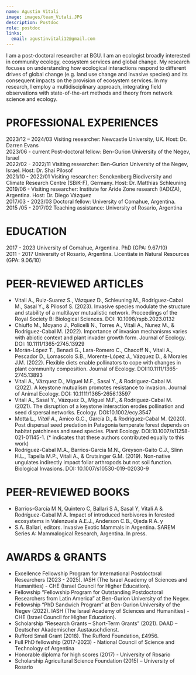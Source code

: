 ```yaml
---
name: Agustin Vitali
image: images/team_Vitali.JPG
description: Postdoc
role: postdoc
links:
  email: agustinvitali12@gmail.com
---
```


<!-- I am a post-doctoral researcher at BGU from Argentina. I am interested in understanding the complex interaction between humans and nature. In particular, my research focuses on invasive species, ecosystem services, and community ecology. In my free time, I enjoy doing outdoor activities, such as hiking and climbing. -->

I am a post-doctoral researcher at BGU. I am an ecologist broadly interested in community ecology, ecosystem services and global change. My research focuses on understanding how ecological interactions respond to different drives of global change (e.g. land use change and invasive species) and its consequent impacts on the provision of ecosystem services. In my research, I employ a multidisciplinary approach, integrating field observations with state-of-the-art methods and theory from network science and ecology.


# PROFESSIONAL EXPERIENCES

2023/12 – 2024/03 Visiting researcher: Newcastle University, UK. Host: Dr. Darren Evans  
2023/06 - current Post-doctoral fellow: Ben-Gurion University of the Negev, Israel  
2022/02 - 2022/11 Visiting researcher: Ben-Gurion University of the Negev, Israel. Host: Dr. Shai Pilosof  
2021/10 - 2022/01 Visiting researcher: Senckenberg Biodiversity and Climate Research Centre (SBiK-F), Germany. Host: Dr. Matthias Schleuning  
2019/06 - Visiting researcher: Institute for Aride Zone research (IADIZA), Argentina. Host: Dr. Diego Vázquez  
2017/03 - 2023/03 Doctoral fellow: University of Comahue, Argentina.   
2015 /05 - 2017/02 Teaching assistance: University of Rosario, Argentina  


# EDUCATION

2017 - 2023 University of Comahue, Argentina. PhD (GPA: 9.67/10)  
2011 - 2017 University of Rosario, Argentina. Licentiate in Natural Resources (GPA: 9.06/10)  


# PEER-REVIEWED ARTICLES

* Vitali A., Ruiz-Suarez S., Vázquez D., Schleuning M., Rodríguez-Cabal M., Sasal Y., & Pilosof S. (2023). Invasive species modulate the structure and stability of a multilayer mutualistic network. Proceedings of the Royal Society B: Biological Sciences. DOI: 10.1098/rspb.2023.0132  
* Chiuffo M., Moyano J., Policelli N., Torres A., Vitali A., Nunez M., & Rodriguez-Cabal M. (2022). Importance of invasion mechanisms varies with abiotic context and plant invader growth form. Journal of Ecology. DOI: 10.1111/1365-2745.13929  
* Morán-López T., Benadi G., Lara-Romero C., Chacoff N., Vitali A., Pescador D., Lomascolo S.B., Morente-López J., Vázquez D., & Morales J.M. (2022). Flexible diets enable pollinators to cope with changes in plant community composition. Journal of Ecology. DOI:10.1111/1365-2745.13893  
* Vitali A., Vázquez D., Miguel M.F., Sasal Y., & Rodriguez-Cabal M. (2022). A keystone mutualism promotes resistance to invasion. Journal of Animal Ecology. DOI: 10.1111/1365-2656.13597   
* Vitali A., Sasal Y., Vázquez D., Miguel M.F., & Rodriguez-Cabal M. (2021). The disruption of a keystone interaction erodes pollination and seed dispersal networks. Ecology. DOI:10.1002/ecy.3547  
* Motta L.*, Vitali A.*, Amico G.C., García D., & Rodriguez-Cabal M. (2020). Post dispersal seed predation in Patagonia temperate forest depends on habitat patchiness and seed species. Plant Ecology.  DOI:10.1007/s11258-021-01145-1. (* indicates that these authors contributed equally to this work)  
* Rodriguez-Cabal M.A., Barrios-Garcia M.N., Greyson-Gaito C.J., Slinn H.L., Tapella M.P., Vitali A., & Crutsinger G.M. (2019). Non-native ungulates indirectly impact foliar arthropods but not soil function. Biological Invasions. DOI: 10.1007/s10530-019-02030-9  


# PEER-REVIEWED BOOKS

* Barrios-García M N, Quintero C, Ballari S A, Sasal Y, Vitali A & Rodríguez-Cabal M A. Impact of introduced herbivores in forested ecosystems in Valenzuela A.E.J., Anderson C.B., Ojeda R.A. y 
* S.A. Ballari, editors. Invasive Exotic Mammals in Argentina. SAREM Series A: Mammalogical Research, Argentina. In press.


# AWARDS & GRANTS

* Excellence Fellowship Program for International Postdoctoral Researchers (2023 - 2025).  IASH (The Israel Academy of Sciences and Humanities) - CHE (Israel Council for Higher Education).  
* Fellowship “Fellowship Program for Outstanding Postdoctoral Researchers from Latin America” at Ben-Gurion University of the Negev.  
* Fellowship “PhD Sandwich Program” at Ben-Gurion University of the Negev (2022).  IASH (The Israel Academy of Sciences and Humanities) - CHE (Israel Council for Higher Education).  
* Scholarship “Research Grants – Short-Term Grants” (2021). DAAD  – Deutscher Akademischer Austauschdienst.  
* Rufford Small Grant (2018). The Rufford Foundation, £4956.  
* Full PhD fellowship (2017-2023) - National Council of Science and Technology of Argentina   
* Honorable diploma for high scores (2017) - University of Rosario  
* Scholarship Agricultural Science Foundation (2015) – University of Rosario 
